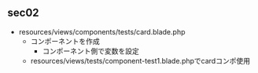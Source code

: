 ## sec02
- resources/views/components/tests/card.blade.php
  - コンポーネントを作成
    - コンポーネント側で変数を設定
  - resources/views/tests/component-test1.blade.phpでcardコンポ使用